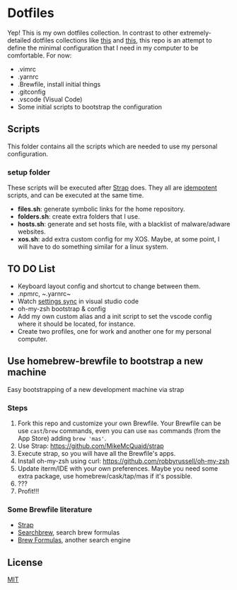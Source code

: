 # Dotfiles

Yep! This is my own dotfiles collection. In contrast to other extremely-detailed dotfiles collections like [this](https://github.com/mathiasbynens/dotfiles) and [this](https://github.com/paulmillr/dotfiles), this repo is an attempt to define the minimal configuration that I need in my computer to be comfortable. For now:

+ .vimrc
+ .yarnrc
+ .Brewfile, install initial things
+ .gitconfig
+ .vscode (Visual Code)
+ Some initial scripts to bootstrap the configuration

## Scripts

This folder contains all the scripts which are needed to use my personal configuration.

### setup folder

These scripts will be executed after [Strap](https://github.com/MikeMcQuaid/strap) does. They all are [idempotent](https://en.wikipedia.org/wiki/Idempotence) scripts, and can be executed at the same time.
+ **files.sh**: generate symbolic links for the home repository.
+ **folders.sh**: create extra folders that I use.
+ **hosts.sh**: generate and set hosts file, with a blacklist of malware/adware websites.
+ **xos.sh**: add extra custom config for my XOS. Maybe, at some point, I will have to do something similar for a linux system.

## TO DO List

+ Keyboard layout config and shortcut to change between them.
+ .npmrc, ~.yarnrc~
+ Watch [settings sync](https://marketplace.visualstudio.com/items?itemName=Shan.code-settings-sync) in visual studio code
+ oh-my-zsh bootstrap & config
+ Add my own custom alias and a init script to set the vscode config where it should be located, for instance.
+ Create two profiles, one for work and another one for my personal computer.

## Use homebrew-brewfile to bootstrap a new machine
Easy bootstrapping of a new development machine via strap

### Steps
1. Fork this repo and customize your own Brewfile. Your Brewfile can be use `cast`/`brew` commands, even you can use `mas` commands (from the App Store) adding `brew 'mas'`.
1. Use Strap: https://github.com/MikeMcQuaid/strap
1. Execute strap, so you will have all the Brewfile's apps.
1. Install oh-my-zsh using curl: https://github.com/robbyrussell/oh-my-zsh
1. Update iterm/IDE with your own preferences. Maybe you need some extra package, use homebrew/cask/tap/mas if it's possible.
1. ???
1. Profit!!!

### Some Brewfile literature
+ [Strap](https://github.com/MikeMcQuaid/strap)
+ [Searchbrew](http://searchbrew.com/), search brew formulas
+ [Brew Formulas](http://brewformulas.org/), another search engine

## License
[MIT](license.md)
